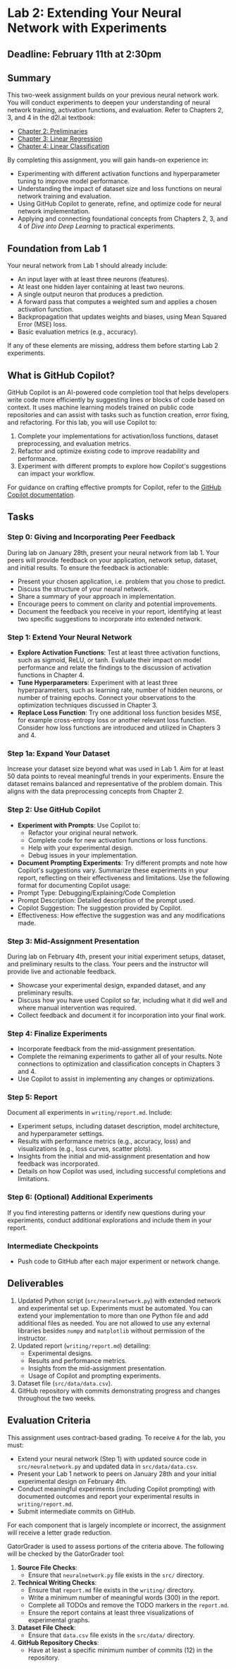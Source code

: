 # Lab 2: Extending Your Neural Network with Experiments
## Deadline: February 11th at 2:30pm 

## Summary

This two-week assignment builds on your previous neural network work. You will conduct experiments to deepen your understanding of neural network training, activation functions, and evaluation. Refer to Chapters 2, 3, and 4 in the d2l.ai textbook:
- [Chapter 2: Preliminaries](https://d2l.ai/chapter_preliminaries/index.html)
- [Chapter 3: Linear Regression](https://d2l.ai/chapter_linear-regression/index.html)
- [Chapter 4: Linear Classification](https://d2l.ai/chapter_linear-classification/index.html)

By completing this assignment, you will gain hands-on experience in:
- Experimenting with different activation functions and hyperparameter tuning to improve model performance.
- Understanding the impact of dataset size and loss functions on neural network training and evaluation.
- Using GitHub Copilot to generate, refine, and optimize code for neural network implementation.
- Applying and connecting foundational concepts from Chapters 2, 3, and 4 of *Dive into Deep Learning* to practical experiments.

## Foundation from Lab 1

Your neural network from Lab 1 should already include:
- An input layer with at least three neurons (features).
- At least one hidden layer containing at least two neurons.
- A single output neuron that produces a prediction.
- A forward pass that computes a weighted sum and applies a chosen activation function.
- Backpropagation that updates weights and biases, using Mean Squared Error (MSE) loss.
- Basic evaluation metrics (e.g., accuracy).

If any of these elements are missing, address them before starting Lab 2 experiments.

## What is GitHub Copilot?

GitHub Copilot is an AI-powered code completion tool that helps developers write code more efficiently by suggesting lines or blocks of code based on context. It uses machine learning models trained on public code repositories and can assist with tasks such as function creation, error fixing, and refactoring. For this lab, you will use Copilot to:
1. Complete your implementations for activation/loss functions, dataset preprocessing, and evaluation metrics.
2. Refactor and optimize existing code to improve readability and performance.
3. Experiment with different prompts to explore how Copilot's suggestions can impact your workflow.

For guidance on crafting effective prompts for Copilot, refer to the [GitHub Copilot documentation](https://docs.github.com/en/copilot/).

## Tasks

### Step 0: Giving and Incorporating Peer Feedback

During lab on January 28th, present your neural network from lab 1. Your peers will provide feedback on your application, network setup, dataset, and initial results. To ensure the feedback is actionable:
- Present your chosen application, i.e. problem that you chose to predict.
- Discuss the structure of your neural network. 
- Share a summary of your approach in implementation.
- Encourage peers to comment on clarity and potential improvements.
- Document the feedback you receive in your report, identifying at least two specific suggestions to incorporate into extended network.

### Step 1: Extend Your Neural Network

- **Explore Activation Functions**: Test at least three activation functions, such as sigmoid, ReLU, or tanh. Evaluate their impact on model performance and relate the findings to the discussion of activation functions in Chapter 4.
- **Tune Hyperparameters**: Experiment with at least three hyperparameters, such as learning rate, number of hidden neurons, or number of training epochs. Connect your observations to the optimization techniques discussed in Chapter 3.
- **Replace Loss Function**: Try one additional loss function besides MSE, for example cross-entropy loss or another relevant loss function. Consider how loss functions are introduced and utilized in Chapters 3 and 4.

### Step 1a: Expand Your Dataset

Increase your dataset size beyond what was used in Lab 1. Aim for at least 50 data points to reveal meaningful trends in your experiments. Ensure the dataset remains balanced and representative of the problem domain. This aligns with the data preprocessing concepts from Chapter 2.

### Step 2: Use GitHub Copilot

- **Experiment with Prompts**: Use Copilot to:
  - Refactor your original neural network.
  - Complete code for new activation functions or loss functions.
  - Help with your experimental design.
  - Debug issues in your implementation.
- **Document Prompting Experiments**:  Try different prompts and note how Copilot's suggestions vary. Summarize these experiments in your report, reflecting on their effectiveness and limitations. Use the following format for documenting Copilot usage:
- Prompt Type: Debugging/Explaining/Code Completion
- Prompt Description: Detailed description of the prompt used.
- Copilot Suggestion: The suggestion provided by Copilot.
- Effectiveness: How effective the suggestion was and any modifications made.

### Step 3: Mid-Assignment Presentation

During lab on February 4th, present your initial experiment setups, dataset, and preliminary results to the class. Your peers and the instructor will provide live and actionable feedback.
- Showcase your experimental design, expanded dataset, and any preliminary results.
- Discuss how you have used Copilot so far, including what it did well and where manual intervention was required.
- Collect feedback and document it for incorporation into your final work.

### Step 4: Finalize Experiments

- Incorporate feedback from the mid-assignment presentation.
- Complete the reimaning experiments to gather all of your results. Note connections to optimization and classification concepts in Chapters 3 and 4.
- Use Copilot to assist in implementing any changes or optimizations.

### Step 5: Report

Document all experiments in `writing/report.md`. Include:
- Experiment setups, including dataset description, model architecture, and hyperparameter settings.
- Results with performance metrics (e.g., accuracy, loss) and visualizations (e.g., loss curves, scatter plots).
- Insights from the initial and mid-assignment presentation and how feedback was incorporated.
- Details on how Copilot was used, including successful completions and limitations.

### Step 6: (Optional) Additional Experiments

If you find interesting patterns or identify new questions during your experiments, conduct additional explorations and include them in your report.

### Intermediate Checkpoints

- Push code to GitHub after each major experiment or network change.

## Deliverables

1. Updated Python script (`src/neuralnetwork.py`) with extended network and experimental set up. Experiments must be automated. You can extend your implementation to more than one Python file and add additional files as needed. You are not allowed to use any external libraries besides `numpy` and `matplotlib` without permission of the instructor.
2. Updated report (`writing/report.md`) detailing:
   - Experimental designs.
   - Results and performance metrics.
   - Insights from the mid-assignment presentation.
   - Usage of Copilot and prompting experiments.
3. Dataset file (`src/data/data.csv`).
4. GitHub repository with commits demonstrating progress and changes throughout the two weeks.

## Evaluation Criteria

This assignment uses contract-based grading. To receive `A` for the lab, you must:

- Extend your neural network (Step 1) with updated source code in `src/neuralnetwork.py` and updated data in `src/data/data.csv`.
- Present your Lab 1 network to peers on January 28th and your initial experimental design on February 4th.
- Conduct meaningful experiments (including Copilot prompting) with documented outcomes and report your experimental results in `writing/report.md`.
- Submit intermediate commits on GitHub.

For each component that is largely incomplete or incorrect, the assignment will receive a letter grade reduction.

GatorGrader is used to assess portions of the criteria above. The following will be checked by the GatorGrader tool:

1. **Source File Checks**:
    - Ensure that `neuralnetwork.py` file exists in the `src/` directory.
2. **Technical Writing Checks**:
    - Ensure that `report.md` file exists in the `writing/` directory.
    - Write a minimum number of meaningful words (300) in the report.
    - Complete all TODOs and remove the TODO markers in the `report.md`.
    - Ensure the report contains at least three visualizations of experimental graphs.
3. **Dataset File Check**:
    - Ensure that `data.csv` file exists in the `src/data/` directory.
4. **GitHub Repository Checks**:
    - Have at least a specific minimum number of commits (12) in the repository.


